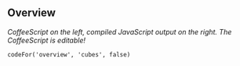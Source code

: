 ## Overview

_CoffeeScript on the left, compiled JavaScript output on the right. The CoffeeScript is editable!_

```
codeFor('overview', 'cubes', false)
```

